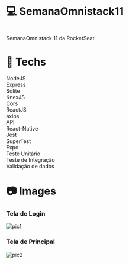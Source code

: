 # :computer: SemanaOmnistack11
<br/>
SemanaOmnistack 11 da RocketSeat 

# :rocket: Techs

NodeJS <br/>
Express <br/>
Sqlite <br/>
KnexJS<br/>
Cors<br/>
ReactJS<br/>
axios<br/>
API<br/>
React-Native<br/>
Jest<br/>
SuperTest<br/>
Expo<br/>
Teste Unitário<br/>
Teste de Integração<br/>
Validação de dados

# :camera: Images

<h3>Tela de Login</h3>

![pic1](https://user-images.githubusercontent.com/37390930/77805412-95c35800-7060-11ea-933a-dffd22be74bd.PNG)

<h3>Tela de Principal</h3>

![pic2](https://user-images.githubusercontent.com/37390930/77805480-bc818e80-7060-11ea-881d-5fadabd55a47.PNG)

